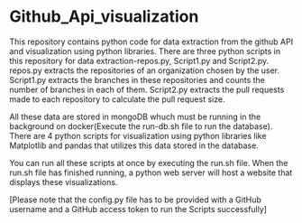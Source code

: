 # Github_Api_visualization
This repository contains python code for data extraction from the github API and visualization using python libraries.
There are three python scripts in this repository for data extraction-repos.py, Script1.py and Script2.py. 
repos.py extracts the repositories of an organization chosen by the user.
Script1.py extracts the branches in these repositories and counts the number of branches in each of them.
Script2.py extracts the pull requests made to each repository to calculate the pull request size.

All these data are stored in mongoDB whuch must be running in the background on docker(Execute the run-db.sh file to run the database).
There are 4 python scripts for visualization using python libraries like Matplotlib and pandas that utilizes this data stored in the database.

You can run all these scripts at once by executing the run.sh file.
When the run.sh file has finished running, a python web server will host a website that displays these visualizations.

[Please note that the config.py file has to be provided with a GitHub username and a GitHub access token to run the Scripts successfully]

